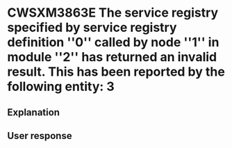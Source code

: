 # CWSXM3863E The service registry specified by service registry definition ''0'' called by node ''1'' in module ''2'' has returned an invalid result. This has been reported by the following entity: 3

## Explanation

## User response